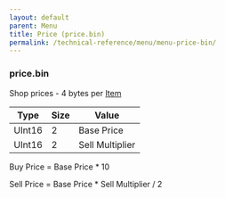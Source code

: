 ```yaml
---
layout: default
parent: Menu
title: Price (price.bin)
permalink: /technical-reference/menu/menu-price-bin/
---
```


### price.bin

Shop prices - 4 bytes per [Item]({{site.baseurl}}/FF8/TechnicalReference/Lists/item_list)

| Type   | Size | Value           |
|--------|------|-----------------|
| UInt16 | 2    | Base Price      |
| UInt16 | 2    | Sell Multiplier |

Buy Price = Base Price \* 10

Sell Price = Base Price \* Sell Multiplier / 2
